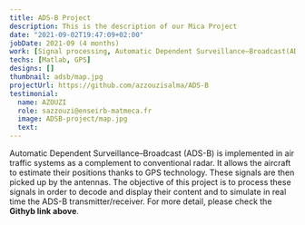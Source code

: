```yaml
---
title: ADS-B Project
description: This is the description of our Mica Project
date: "2021-09-02T19:47:09+02:00"
jobDate: 2021-09 (4 months)
work: [Signal processing, Automatic Dependent Surveillance–Broadcast(ADS-B)]
techs: [Matlab, GPS]
designs: []
thumbnail: adsb/map.jpg
projectUrl: https://github.com/azzouzisalma/ADS-B
testimonial:
  name: AZOUZI
  role: sazzouzi@enseirb-matmeca.fr
  image: ADSB-project/map.jpg
  text: 
---
```


Automatic Dependent Surveillance–Broadcast (ADS-B) is implemented in air traffic systems as a complement to conventional radar.
It allows the aircraft to estimate their positions thanks to GPS technology.
These signals are then picked up by the antennas.
The objective of this project is to process these signals in order to decode and display their content and to simulate in real time the ADS-B transmitter/receiver.
For more detail, please check the **Githyb link above**.